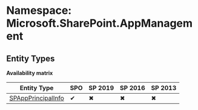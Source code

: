 # Namespace: Microsoft.SharePoint.AppManagement
## Entity Types

**Availability matrix**

Entity Type | SPO | SP 2019 | SP 2016 | SP 2013
----------|-----|---------|---------|--------
[SPAppPrincipalInfo](./EntityTypes/SPAppPrincipalInfo) | ✔ | ✖ | ✖ | ✖
